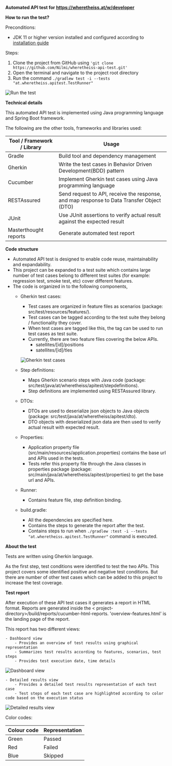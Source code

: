 **Automated API test for https://wheretheiss.at/w/developer**

**How to run the test?**

Preconditions:

- JDK 11 or higher version installed and configured according
  to [installation guide](https://docs.oracle.com/en/java/javase/11/install/overview-jdk-installation.html)

Steps:

1. Clone the project from GitHub using `'git clone https://github.com/Nilmi/wheretheiss-api-test.git'`
2. Open the terminal and navigate to the project root directory
3. Run the command `./gradlew test -i --tests "at.wheretheiss.apitest.TestRunner"`

![Run the test](https://user-images.githubusercontent.com/25843579/128882422-a5d0fd71-799b-4c5c-9ee2-8b92091f458d.png)

**Technical details**

This automated API test is implemented using Java programming language and Spring Boot framework.

The following are the other tools, frameworks and libraries used:

|Tool / Framework / Library |Usage | 
|--|--| 
|Gradle |Build tool and dependency management | 
|Gherkin |Write the test cases in Behavior Driven Development(BDD) pattern | 
|Cucumber |Implement Gherkin test cases using Java programming language | 
|RESTAssured |Send request to API, receive the response, and map response to Data Transfer Object (DTO)  |
|JUnit |Use JUnit assertions to verify actual result against the expected result | 
|Masterthought reports |Generate automated test report |

**Code structure**

- Automated API test is designed to enable code reuse, maintainability and expandability.
- This project can be expanded to a test suite which contains large number of test cases belong to different test
  suites (for example: regression test, smoke test, etc) cover different features.
- The code is organized in to the following components,
    - Gherkin test cases:

        - Test cases are organized in feature files as scenarios (package: src/test/resources/features/).
        - Test cases can be tagged according to the test suite they belong / functionality they cover.
        - When test cases are tagged like this, the tag can be used to run test cases as test suite.
        - Currently, there are two feature files covering the below APIs.
            - satellites/[id]/positions
            - satellites/[id]/tles

      ![Gherkin test cases](https://user-images.githubusercontent.com/25843579/128882048-c9b1077a-d44f-497d-a47b-6ab47bea5486.png)

    - Step definitions:

        - Maps Gherkin scenario steps with Java code (package: src/test/java/at/wheretheiss/apitest/stepdefinitions).
        - Step definitions are implemented using RESTAssured library.

    - DTOs:
        - DTOs are used to deserialize json objects to Java objects (package: src/test/java/at/wheretheiss/apitest/dto).
        - DTO objects with deserialized json data are then used to verify actual result with expected result.

    - Properties:
        - Application property file (src/main/resources/application.properties) contains the base url and APIs used in the tests.
        - Tests refer this property file through the Java classes in properties package (package: src/main/java/at/wheretheiss/apitest/properties) to get the base url and APIs.

    - Runner:
        - Contains feature file, step definition binding.

    - build.gradle:
        - All the dependencies are specified here.
        - Contains the steps to generate the report after the test.
        - Contains steps to run when `./gradlew :test -i --tests "at.wheretheiss.apitest.TestRunner"` command is executed.     

**About the test**

Tests are written using Gherkin language.

As the first step, test conditions were identified to test the two APIs. This project covers some identified positive
and negative test conditions. But there are number of other test cases which can be added to this project to increase
the test coverage.

**Test report**

After execution of these API test cases it generates a report in HTML format. Reports are generated inside the <
project-directory>/build/reports/cucumber-html-reports.
'overview-features.html' is the landing page of the report.

This report has two different views:

	- Dashboard view
		- Provides an overview of test results using graphical representation
		- Summarizes test results according to features, scenarios, test steps
		- Provides test execution date, time details

![Dashboard view](https://user-images.githubusercontent.com/25843579/128882793-6df98695-ffc5-4908-86d3-7c0230311f44.png)

	- Detailed results view
		- Provides a detailed test results representation of each test case
		- Test steps of each test case are highlighted according to color code based on the execution status

![Detailed results view](https://user-images.githubusercontent.com/25843579/128882992-c9cbc11f-399d-4a30-b698-21bb6dd1666b.png)

Color codes:

|Colour code |Representation | 
|--|--| 
|Green |Passed | 
|Red |Failed | 
|Blue |Skipped |
